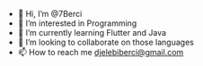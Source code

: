 - 👋 Hi, I’m @7Berci
- 👀 I’m interested in Programming
- 🌱 I’m currently learning Flutter and Java
- 💞️ I’m looking to collaborate on those languages 
- 📫 How to reach me djelebiberci@gmail.com

<!---
7Berci/7Berci is a ✨ special ✨ repository because its `README.md` (this file) appears on your GitHub profile.
You can click the Preview link to take a look at your changes.
--->
